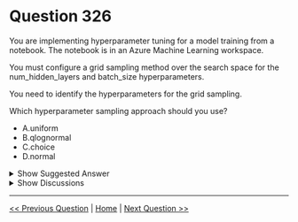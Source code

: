 # Question 326

You are implementing hyperparameter tuning for a model training from a notebook. The notebook is in an Azure Machine Learning workspace.

You must configure a grid sampling method over the search space for the num_hidden_layers and batch_size hyperparameters.

You need to identify the hyperparameters for the grid sampling.

Which hyperparameter sampling approach should you use?

- A.uniform
- B.qlognormal
- C.choice
- D.normal

<details>
  <summary>Show Suggested Answer</summary>

<strong>C</strong><br>

</details>

<details>
  <summary>Show Discussions</summary>

<blockquote><p><strong>avotofu</strong> <code>(Thu 19 Oct 2023 00:20)</code> - <em>Upvotes: 6</em></p><p>answer is c.choice</p></blockquote>
<blockquote><p><strong>kay1101</strong> <code>(Sat 23 Nov 2024 12:02)</code> - <em>Upvotes: 1</em></p><p>Grid sampling can only be used with choice hyperparameters.
Reference: https://learn.microsoft.com/en-us/azure/machine-learning/how-to-tune-hyperparameters?view=azureml-api-2#grid-sampling</p></blockquote>
<blockquote><p><strong>bobML</strong> <code>(Mon 11 Mar 2024 11:29)</code> - <em>Upvotes: 4</em></p><p>C
For configuring a grid sampling method over the search space for hyperparameters like num_hidden_layers and batch_size, you should use the &quot;choice&quot; hyperparameter sampling approach.

The &quot;choice&quot; sampling approach allows you to specify a list of discrete values from which the hyperparameter tuning process will select combinations. In your case, you would provide a list of possible values for num_hidden_layers and batch_size, and the grid search would consider all combinations of these values.

So, the correct option is:

C. choice</p></blockquote>

<blockquote><p><strong>BR_CS</strong> <code>(Sat 17 Feb 2024 11:49)</code> - <em>Upvotes: 1</em></p><p>Choice</p></blockquote>
<blockquote><p><strong>abcd9999</strong> <code>(Fri 02 Feb 2024 07:58)</code> - <em>Upvotes: 1</em></p><p>from azureml.train.hyperdrive import choice, GridParameterSampling

param_sampling = GridParameterSampling({
&#x27;num_hidden_layers&#x27;: choice([16, 32, 64]),
&#x27;batch_size&#x27;: choice([32, 64, 128])
})</p></blockquote>

<blockquote><p><strong>phdykd</strong> <code>(Fri 26 Jan 2024 14:52)</code> - <em>Upvotes: 1</em></p><p>c) 
Choice
https://learn.microsoft.com/en-us/python/api/azureml-train-core/azureml.train.hyperdrive.gridparametersampling?view=azure-ml-py</p></blockquote>
<blockquote><p><strong>mfcanseco</strong> <code>(Tue 05 Dec 2023 12:37)</code> - <em>Upvotes: 1</em></p><p>Grid sampling does a simple grid search over all possible values. Grid sampling can only be used with choice hyperparameters. For example, the following space has six samples:</p></blockquote>

</details>

---

[<< Previous Question](question_325.md) | [Home](../index.md) | [Next Question >>](question_327.md)

